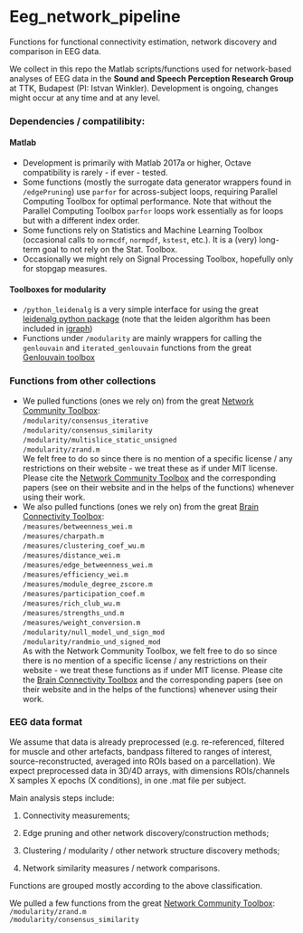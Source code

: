 # Eeg_network_pipeline
Functions for functional connectivity estimation, network discovery and comparison in EEG data.

We collect in this repo the Matlab scripts/functions used for network-based analyses of EEG data in the **Sound and Speech Perception Research Group** at TTK, Budapest (PI: Istvan Winkler). Development is ongoing, changes might occur at any time and at any level.

### Dependencies / compatilibity:
#### Matlab
- Development is primarily with Matlab 2017a or higher, Octave compatibility is rarely - if ever - tested. 
- Some functions (mostly the surrogate data generator wrappers found in `/edgePruning`) use `parfor` for across-subject loops, requiring Parallel Computing Toolbox for optimal performance. Note that without the Parallel Computing Toolbox `parfor` loops work essentially as for loops but with a different index order. 
- Some functions rely on Statistics and Machine Learning Toolbox (occasional calls to `normcdf`, `normpdf`, `kstest`, etc.). It is a (very) long-term goal to not rely on the Stat. Toolbox.
- Occasionally we might rely on Signal Processing Toolbox, hopefully only for stopgap measures. 
#### Toolboxes for modularity
- `/python_leidenalg` is a very simple interface for using the great [leidenalg python package](https://github.com/vtraag/leidenalg) (note that the leiden algorithm has been included in [igraph](https://igraph.org/redirect.html))
- Functions under `/modularity` are mainly wrappers for calling the `genlouvain` and `iterated_genlouvain` functions from the great [Genlouvain toolbox](https://github.com/GenLouvain/GenLouvain)

### Functions from other collections
- We pulled functions (ones we rely on) from the great [Network Community Toolbox](http://commdetect.weebly.com/):
<br>`/modularity/consensus_iterative`
<br>`/modularity/consensus_similarity`
<br>`/modularity/multislice_static_unsigned`
<br>`/modularity/zrand.m`
<br> We felt free to do so since there is no mention of a specific license / any restrictions on their website - we treat these as if under MIT license. Please cite the [Network Community Toolbox](http://commdetect.weebly.com/) and the corresponding papers (see on their website and in the helps of the functions) whenever using their work. 
- We also pulled functions (ones we rely on) from the great [Brain Connectivity Toolbox](https://sites.google.com/site/bctnet/):
<br>`/measures/betweenness_wei.m`
<br>`/measures/charpath.m`
<br>`/measures/clustering_coef_wu.m`
<br>`/measures/distance_wei.m`
<br>`/measures/edge_betweenness_wei.m`
<br>`/measures/efficiency_wei.m`
<br>`/measures/module_degree_zscore.m`
<br>`/measures/participation_coef.m`
<br>`/measures/rich_club_wu.m`
<br>`/measures/strengths_und.m`
<br>`/measures/weight_conversion.m`
<br>`/modularity/null_model_und_sign_mod`
<br>`/modularity/randmio_und_signed_mod`
<br> As with the Network Community Toolbox, we felt free to do so since there is no mention of a specific license / any restrictions on their website - we treat these functions as if under MIT license. Please cite the [Brain Connectivity Toolbox](https://sites.google.com/site/bctnet/) and the corresponding papers (see on their website and in the helps of the functions) whenever using their work. 

### EEG data format
We assume that data is already preprocessed (e.g. re-referenced, filtered for muscle and other artefacts, bandpass filtered to ranges of interest, source-reconstructed, averaged into ROIs based on a parcellation). We expect preprocessed data in 3D/4D arrays, with dimensions ROIs/channels X samples X epochs (X conditions), in one .mat file per subject.

Main analysis steps include: 

1. Connectivity measurements;

2. Edge pruning and other network discovery/construction methods;

3. Clustering / modularity / other network structure discovery methods;

4. Network similarity measures / network comparisons.

Functions are grouped mostly according to the above classification.

We pulled a few functions from the great [Network Community Toolbox](http://commdetect.weebly.com/): 
<br>`/modularity/zrand.m`
<br>`/modularity/consensus_similarity`


